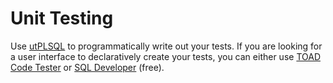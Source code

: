 # Unit Testing

Use [utPLSQL](https://utplsql.github.io) to programmatically write out your tests. If you are looking for a user interface to declaratively create your tests, you can either use [TOAD Code Tester](https://www.toadworld.com/products/code-tester) or [SQL Developer](http://www.oracle.com/technetwork/developer-tools/sql-developer) (free).
